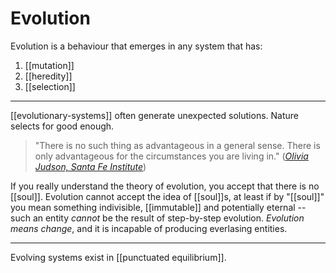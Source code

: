 # Evolution

Evolution is a behaviour that emerges in any system that has:
1. [[mutation]]
2. [[heredity]]
3. [[selection]]

---

[[evolutionary-systems]] often generate unexpected solutions. Nature selects for good enough.

> "There is no such thing as advantageous in a general sense. There is only advantageous for the circumstances you are living in."
> ([*Olivia Judson, Santa Fe Institute*](https://overcast.fm/+UtNTAcN2Y/13:36))

If you really understand the theory of evolution, you accept that there is no [[soul]]. Evolution cannot accept the idea of [[soul]]s, at least if by "[[soul]]" you mean something indivisible, [[immutable]] and potentially eternal -- such an entity *cannot* be the result of step-by-step evolution. *Evolution means change*, and it is incapable of producing everlasing entities.

---

Evolving systems exist in [[punctuated equilibrium]].